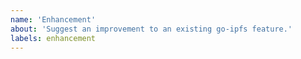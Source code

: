 ```yaml
---
name: 'Enhancement'
about: 'Suggest an improvement to an existing go-ipfs feature.'
labels: enhancement
---
```


<!--
Note: If you'd like to suggest an idea related to IPFS but not specifically related to the go implementation, please file an issue at https://github.com/ipfs/ipfs instead

When requesting an _enhancement_, please be sure to include your motivation and try to be as specific as possible.
-->
